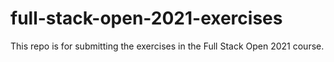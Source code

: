 # full-stack-open-2021-exercises
This repo is for submitting the exercises in the Full Stack Open 2021 course.
